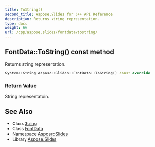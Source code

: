 ```yaml
---
title: ToString()
second_title: Aspose.Slides for C++ API Reference
description: Returns string representation.
type: docs
weight: 66
url: /cpp/aspose.slides/fontdata/tostring/
---
```

## FontData::ToString() const method


Returns string representation.

```cpp
System::String Aspose::Slides::FontData::ToString() const override
```


### Return Value

String representatoin.

## See Also

* Class [String](../../system/string/)
* Class [FontData](./)
* Namespace [Aspose::Slides](../)
* Library [Aspose.Slides](../../)